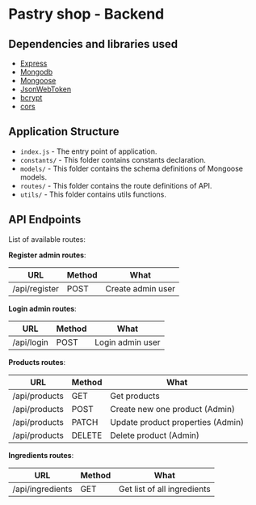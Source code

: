 # Pastry shop - Backend

## Dependencies and libraries used

- [Express](https://expressjs.com/)
- [Mongodb](https://www.mongodb.com)
- [Mongoose](https://www.npmjs.com/package/mongoose)
- [JsonWebToken](https://github.com/auth0/node-jsonwebtoken)
- [bcrypt](https://www.npmjs.com/package/bcrypt)
- [cors](https://www.npmjs.com/package/cors)

## Application Structure

- `index.js` - The entry point of application.
- `constants/` - This folder contains constants declaration.
- `models/` - This folder contains the schema definitions of Mongoose models.
- `routes/` - This folder contains the route definitions of API.
- `utils/` - This folder contains utils functions.


## API Endpoints

List of available routes:

**Register admin routes**:

| URL           | Method | What                    |
|---------------|--------|-------------------------|
| /api/register | POST   | Create admin user       |

**Login admin routes**:

| URL           | Method | What                    |
|---------------|--------|-------------------------|
| /api/login    | POST   | Login admin user        |

**Products routes**:

| URL            | Method | What                              |
|----------------|--------|-----------------------------------|
| /api/products  | GET    | Get products                      |
| /api/products  | POST   | Create new one product (Admin)    |
| /api/products  | PATCH  | Update product properties (Admin) |
| /api/products  | DELETE | Delete product (Admin)            |

**Ingredients routes**:

| URL                 | Method | What                        |
|---------------------|--------|-----------------------------|
| /api/ingredients    | GET    | Get list of all ingredients |